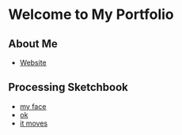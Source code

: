 # Welcome to My Portfolio

## About Me
- [Website](https://courtneycastocreates.com/)

## Processing Sketchbook

- [my face](sketches/dynamic/)
- [ok](sketches/ok)
- [it moves](sketches/itmoves)